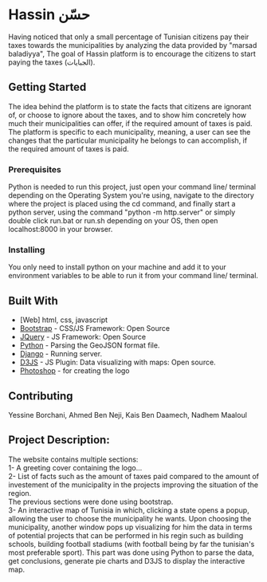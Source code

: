 # Hassin حسّن

Having noticed that only a small percentage of Tunisian citizens pay their taxes towards the municipalities by analyzing the data provided by "marsad baladiyya", The goal of Hassin platform is to encourage the citizens to start paying the taxes (الجبايات). 

## Getting Started

The idea behind the platform is to state the facts that citizens are ignorant of, or choose to ignore about the taxes, and to show him concretely how much their municipalities can offer, if the required amount of taxes is paid.
The platform is specific to each municipality, meaning, a user can see the changes that the particular municipality he belongs to can accomplish, if the required amount of taxes is paid.

### Prerequisites

Python is needed to run this project, just open your command line/ terminal depending on the Operating System you're using, navigate to the directory where the project is placed using the cd command, and finally start a python server, using the command "python -m http.server"  or simply double click run.bat or run.sh depending on your OS, then open localhost:8000 in your browser.

### Installing

You only need to install python on your machine and add it to your environment variables to be able to run it from your command line/ terminal.

## Built With

* [Web] html, css, javascript
* [Bootstrap](https://getbootstrap.com/) - CSS/JS Framework: Open Source
* [JQuery](https://jquery.com/) - JS Framework: Open Source
* [Python](https://www.python.org/) - Parsing the GeoJSON format file.
* [Django](https://www.djangoproject.com/) - Running server.
* [D3JS](https://d3js.org/) - JS Plugin: Data visualizing with maps: Open source.
* [Photoshop](https://www.adobe.com/) - for creating the logo

## Contributing

Yessine Borchani, Ahmed Ben Neji, Kais Ben Daamech, Nadhem Maaloul

## Project Description:
The website contains multiple sections:<br/>
1- A greeting cover containing the logo...<br/>
2- List of facts such as the amount of taxes paid compared to the amount of investement of the municipality in the projects improving the situation of the region.<br/>
The previous sections were done using bootstrap.<br/>
3- An interactive map of Tunisia in which, clicking a state opens a popup, allowing the user to choose the municipality he wants. Upon choosing the municipality, another window pops up visualizing for him the data in terms of potential projects that can be performed in his regin such as building schools, building football stadiums (with football being by far the tunisian's most preferable sport).
This part was done using Python to parse the data, get conclusions, generate pie charts and D3JS to display the interactive map. 
